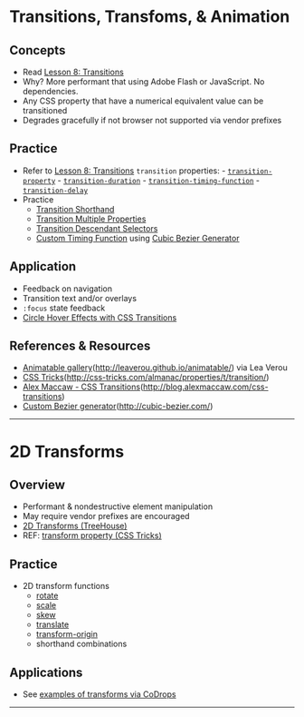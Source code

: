 # Transitions, Transfoms, & Animation

## Concepts

* Read [Lesson 8: Transitions][1]
* Why? More performant that using Adobe Flash or JavaScript. No dependencies. 
* Any CSS property that have a numerical equivalent value can be transitioned
* Degrades gracefully if not browser not supported via vendor prefixes

## Practice
* Refer to [Lesson 8: Transitions][2] `transition` properties:
	  - [`transition-property`][3]
	  - [`transition-duration`][4]
	  - [`transition-timing-function`][5]
	  - [`transition-delay`][6]
* Practice 
	- [Transition Shorthand][7]
	- [Transition Multiple Properties][8]
	- [Transition Descendant Selectors][9]
	- [Custom Timing Function][10] using [Cubic Bezier Generator][11]

## Application

* Feedback on navigation
* Transition text and/or overlays
* `:focus` state feedback
* [Circle Hover Effects with CSS Transitions][12]

## References & Resources
* [Animatable gallery]()(http://leaverou.github.io/animatable/) via Lea Verou
* [CSS Tricks]()(http://css-tricks.com/almanac/properties/t/transition/)
* [Alex Maccaw - CSS Transitions]()(http://blog.alexmaccaw.com/css-transitions)
* [Custom Bezier generator]()(http://cubic-bezier.com/)



[1]:	http://learn.shayhowe.com/advanced-html-css/transitions-animations/#transitions
[2]:	http://learn.shayhowe.com/advanced-html-css/transitions-animations/#transitions
[3]:	ttps://developer.mozilla.org/en-US/docs/Web/CSS/CSS%5C_Transitions/Using%5C_CSS%5C_transitions
[4]:	https://developer.mozilla.org/en-US/docs/Web/CSS/transition-duration
[5]:	https://developer.mozilla.org/en-US/docs/Web/CSS/transition-timing-function
[6]:	https://developer.mozilla.org/en-US/docs/Web/CSS/transition-delay
[7]:	http://codepen.io/manikoth/pen/azzqXg
[8]:	http://codepen.io/manikoth/pen/KdLgBj
[9]:	http://codepen.io/manikoth/pen/meYrGx
[10]:	http://codepen.io/manikoth/pen/zvQKeK
[11]:	http://cubic-bezier.com/
[12]:	http://tympanus.net/codrops/2012/08/08/circle-hover-effects-with-css-transitions/

---

# 2D Transforms

## Overview
* Performant & nondestructive element manipulation
* May require vendor prefixes are encouraged
* [2D Transforms (TreeHouse)][1]
* REF: [transform property (CSS Tricks)][2]

## Practice
* 2D transform functions
  - [rotate][3]
  - [scale][4]
  - [skew][5]
  - [translate][6]
  - [transform-origin][7]
  - shorthand combinations  
	 
## Applications
* See [examples of transforms via CoDrops][8]

[1]:	https://teamtreehouse.com/library/css-beyond-the-basics/understanding-css-transitions-and-transforms/transforms-rotate-scale-and-skew
[2]:	https://css-tricks.com/almanac/properties/t/transform/
[3]:	https://developer.mozilla.org/en-US/docs/Web/CSS/transform#rotate
[4]:	https://developer.mozilla.org/en-US/docs/Web/CSS/transform#scale
[5]:	https://developer.mozilla.org/en-US/docs/Web/CSS/transform#skew
[6]:	https://developer.mozilla.org/en-US/docs/Web/CSS/CSS_Transforms/Using_CSS_transforms#Skewing_and_translating
[7]:	https://developer.mozilla.org/en-US/docs/Web/CSS/transform-origin
[8]:	http://tympanus.net/codrops/tag/transition/


---


